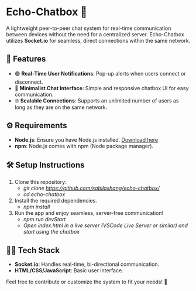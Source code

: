 # **Echo-Chatbox** 💬

A lightweight peer-to-peer chat system for real-time communication between devices without the need for a centralized server. Echo-Chatbox utilizes **Socket.io** for seamless, direct connections within the same network.

## 🚀 Features
- 🟢 **Real-Time User Notifications**: Pop-up alerts when users connect or disconnect.
- 💬 **Minimalist Chat Interface**: Simple and responsive chatbox UI for easy communication.
- 🌐 **Scalable Connections**: Supports an unlimited number of users as long as they are on the same network.
  
## ⚙️ Requirements
- **Node.js**: Ensure you have Node.js installed. [Download here](https://nodejs.org/)
- **npm**: Node.js comes with npm (Node package manager).

## 🛠️ Setup Instructions
1. Clone this repository:
    - *git clone https://github.com/sabilashang/echo-chatbox/*
    - *cd echo-chatbox*
2. Install the required dependencies.
    - *npm install*
4. Run the app and enjoy seamless, server-free communication!
    - *npm run devStart*
    - *Open index.html in a live server (VSCode Live Server or similar) and start using the chatbox*

## 🧑‍💻 Tech Stack
- **Socket.io**: Handles real-time, bi-directional communication.
- **HTML/CSS/JavaScript**: Basic user interface.

Feel free to contribute or customize the system to fit your needs! 🎉
